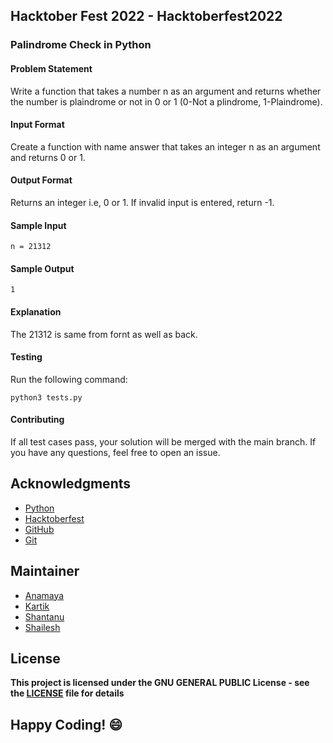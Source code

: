 ## Hacktober Fest 2022 - Hacktoberfest2022

### Palindrome Check in Python

#### Problem Statement
Write a function that takes a number n as an argument and returns whether the number is plaindrome or not in 0 or 1 (0-Not a plindrome, 1-Plaindrome).

#### Input Format
Create a function with name answer that takes an integer n as an argument and returns 0 or 1.

#### Output Format
Returns an integer i.e, 0 or 1. If invalid input is entered, return -1.

#### Sample Input
```
n = 21312
```

#### Sample Output
```
1
```

#### Explanation
The 21312 is same from fornt as well as back.

#### Testing
Run the following command:
```
python3 tests.py
```
#### Contributing
If all test cases pass, your solution will be merged with the main branch. If you have any questions, feel free to open an issue.

## Acknowledgments
- [Python](https://www.python.org/)
- [Hacktoberfest](https://hacktoberfest.digitalocean.com/)
- [GitHub](https://github.com)
- [Git](https://git-scm.com/)

## Maintainer
- [Anamaya](https://www.linkedin.com/in/anamaya1729/)
- [Kartik](https://github.com/kartik007007)
- [Shantanu](https://github.com/neutralWire)
- [Shailesh](https://github.com/ShaileshKumar007)

## License
**This project is licensed under the GNU GENERAL PUBLIC License - see the [LICENSE](../../LICENSE) file for details**

## Happy Coding! :smile:
